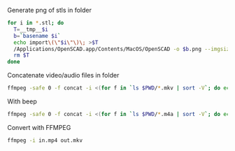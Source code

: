
Generate png of stls in folder
```bash
for i in *.stl; do
  T=__tmp__$i
  b=`basename $i`
  echo import\(\"$i\"\)\; >$T
  /Applications/OpenSCAD.app/Contents/MacOS/OpenSCAD -o $b.png --imgsize=1000,1000 $T
  rm $T
done
```

Concatenate video/audio files in folder
```bash
ffmpeg -safe 0 -f concat -i <(for f in `ls $PWD/*.mkv | sort -V`; do echo "file '$f'"; done) -codec copy full.mkv
```
With beep
```bash
ffmpeg -safe 0 -f concat -i <(for f in `ls $PWD/*.m4a | sort -V`; do echo "file '$f'\nfile /Users/owenschwartz/beep.m4a"; done) -codec copy full.m4a
```

Convert with FFMPEG
```bash
ffmpeg -i in.mp4 out.mkv
```